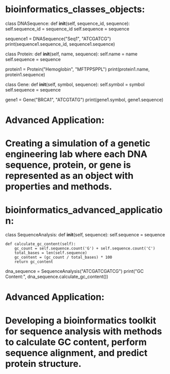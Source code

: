 # bioinformatics_classes_objects:

class DNASequence:
    def __init__(self, sequence_id, sequence):
        self.sequence_id = sequence_id
        self.sequence = sequence

sequence1 = DNASequence("Seq1", "ATCGATCG")
print(sequence1.sequence_id, sequence1.sequence)

class Protein:
    def __init__(self, name, sequence):
        self.name = name
        self.sequence = sequence

protein1 = Protein("Hemoglobin", "MFTPPSPPL")
print(protein1.name, protein1.sequence)

class Gene:
    def __init__(self, symbol, sequence):
        self.symbol = symbol
        self.sequence = sequence

gene1 = Gene("BRCA1", "ATCGTATG")
print(gene1.symbol, gene1.sequence)

# Advanced Application:

# Creating a simulation of a genetic engineering lab where each DNA sequence, protein, or gene is represented as an object with properties and methods.

# bioinformatics_advanced_application:

class SequenceAnalysis:
    def __init__(self, sequence):
        self.sequence = sequence

    def calculate_gc_content(self):
        gc_count = self.sequence.count('G') + self.sequence.count('C')
        total_bases = len(self.sequence)
        gc_content = (gc_count / total_bases) * 100
        return gc_content

dna_sequence = SequenceAnalysis("ATCGATCGATCG")
print("GC Content:", dna_sequence.calculate_gc_content())

# Advanced Application:

# Developing a bioinformatics toolkit for sequence analysis with methods to calculate GC content, perform sequence alignment, and predict protein structure.

